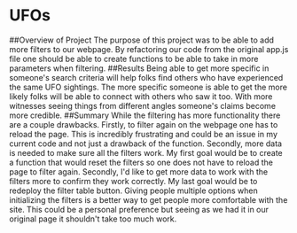 # UFOs
##Overview of Project
The purpose of this project was to be able to add more filters to our webpage. By refactoring our code from the original app.js file one should be able to create functions to be able to take in more parameters when filtering.
##Results
Being able to get more specific in someone's search criteria will help folks find others who have experienced the same UFO sightings. The more specific someone is able to get the more likely folks will be able to connect with others who saw it too. With more witnesses seeing things from different angles someone's claims become more credible.
##Summary
While the filtering has more functionality there are a couple drawbacks. Firstly, to filter again on the webpage one has to reload the page. This is incredibly frustrating and could be an issue in my current code and not just a drawback of the function. Secondly, more data is needed to make sure all the filters work.
My first goal would be to create a function that would reset the filters so one does not have to reload the page to filter again.
Secondly, I'd like to get more data to work with the filters more to confirm they work correctly.
My last goal would be to redeploy the filter table button. Giving people multiple options when initializing the filters is a better way to get people more comfortable with the site. This could be a personal preference but seeing as we had it in our original page it shouldn't take too much work.
